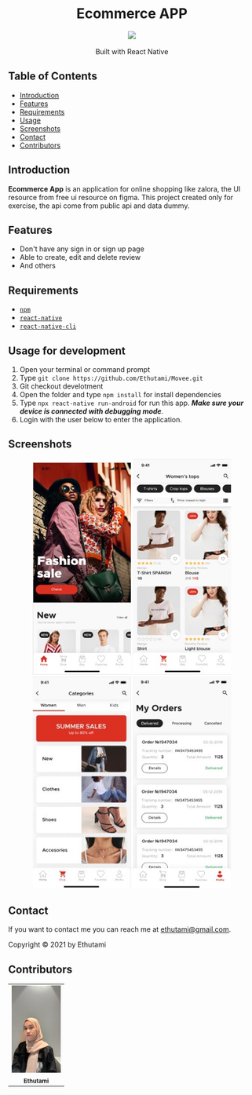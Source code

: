 <h1 align="center">Ecommerce APP</h1>
<p align="center">
  <img width="250" src="./ecommerce/src/image/logo.png"/>
</p>
<p align="center">
  Built with React Native
</p>


## Table of Contents

- [Introduction](#introduction)
- [Features](#features)
- [Requirements](#requirements)
- [Usage](#usage-for-development)
- [Screenshots](#screenshots)
- [Contact](#contact)
- [Contributors](#contributors)

## Introduction

<b>Ecommerce App</b> is an application for online shopping like zalora, the UI resource from free ui resource on figma. This project created only for exercise, the api come from public api and data dummy.

## Features

- Don't have any sign in or sign up page
- Able to create, edit and delete review
- And others

## Requirements

- [`npm`](https://www.npmjs.com/get-npm)
- [`react-native`](https://facebook.github.io/react-native/docs/getting-started)
- [`react-native-cli`](https://facebook.github.io/react-native/docs/getting-started)

## Usage for development

1. Open your terminal or command prompt
2. Type `git clone https://github.com/Ethutami/Movee.git`
3. Git checkout develotment
4. Open the folder and type `npm install` for install dependencies
5. Type `npx react-native run-android` for run this app. **_Make sure your device is connected with debugging mode_**.
6. Login with the user below to enter the application.


## Screenshots

<div align="center">
    <img width="200" src="./ecommerce/src/image/e-commerce1.png">   
    <img width="200" src="./ecommerce/src/image/e-commerce2.png">
</div>
<div align="center">
    <img width="200" src="./ecommerce/src/image/e-commerce3.png">
    <img width="200" src="./ecommerce/src/image/e-commerce4.png">   
</div>


## Contact

If you want to contact me you can reach me at <ethutami@gmail.com>.

Copyright © 2021 by Ethutami

## Contributors

<center>
  <table>
    <tr>
      <td align="center">
        <a href="https://github.com/Ethutami">
          <img width="100" src="./ecommerce/src/image/me.jpg" alt="Ethutami"><br/>
          <sub><b>Ethutami</b></sub>
        </a>
      </td>
    </tr>
  </table>
</center>
